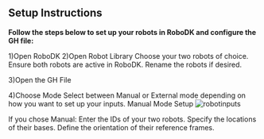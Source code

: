 ## Setup Instructions

**Follow the steps below to set up your robots in RoboDK and configure the GH file:**

1)Open RoboDK
2)Open Robot Library
Choose your two robots of choice.
Ensure both robots are active in RoboDK.
Rename the robots if desired.

3)Open the GH File

4)Choose Mode
Select between Manual or External mode depending on how you want to set up your inputs.
Manual Mode Setup
![robotinputs](https://github.com/user-attachments/assets/da5fcb69-452f-461d-ab1c-2806cb152ae4)

If you chose Manual:
Enter the IDs of your two robots.
Specify the locations of their bases.
Define the orientation of their reference frames.


